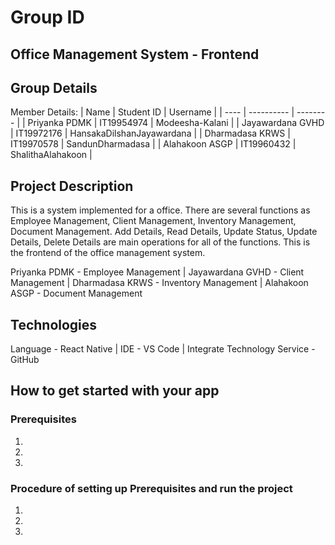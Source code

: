 # Group ID
## Office Management System - Frontend

## Group Details
Member Details:
| Name | Student ID | Username |
| ---- | ---------- | -------- |
| Priyanka PDMK | IT19954974 | Modeesha-Kalani |
| Jayawardana GVHD | IT19972176 | HansakaDilshanJayawardana |
| Dharmadasa KRWS | IT19970578 | SandunDharmadasa |
| Alahakoon ASGP | IT19960432 | ShalithaAlahakoon | 

## Project Description
This is a system implemented for a office. There are several functions as Employee Management, Client Management, Inventory Management, Document Management. Add Details, Read Details, Update Status, Update Details, Delete Details are main operations for all of the functions. This is the frontend of the office management system.

Priyanka PDMK - Employee Management | Jayawardana GVHD - Client Management | Dharmadasa KRWS - Inventory Management | Alahakoon ASGP - Document Management

## Technologies
Language - React Native | IDE - VS Code | Integrate Technology Service - GitHub

## How to get started with your app
### Prerequisites
1. 
2. 
3. 

### Procedure of setting up Prerequisites and run the project
1. 
2. 
3. 
